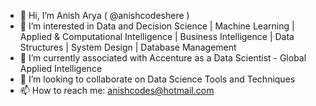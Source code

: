 - 👋 Hi, I’m Anish Arya ( @anishcodeshere )
- 👀 I’m interested in Data and Decision Science | Machine Learning | Applied & Computational Intelligence | Business Intelligence | Data Structures | System Design | Database Management
- 🌱 I’m currently associated with Accenture as a Data Scientist - Global Applied Intelligence
- 💞️ I’m looking to collaborate on Data Science Tools and Techniques
- 📫 How to reach me: anishcodes@hotmail.com

<!---
anishcodeshere/anishcodeshere is a ✨ special ✨ repository because its `README.md` (this file) appears on your GitHub profile.
You can click the Preview link to take a look at your changes.
--->
